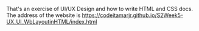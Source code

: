 That's an exercise of UI/UX Design and how to write HTML and CSS docs.
The address of the website is https://codeitamarjr.github.io/S2Week5-UX_UI_WbLayoutinHTML/index.html